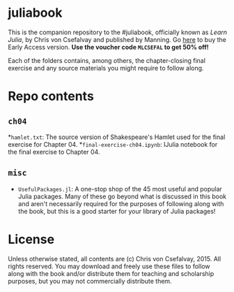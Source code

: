 # juliabook

This is the companion repository to the #juliabook, officially known as _Learn Julia_, by Chris von Csefalvay and published by Manning. Go [here](http://www.manning.com/voncsefalvay) to buy the Early Access version. **Use the voucher code `MLCSEFAL` to get 50% off!**

Each of the folders contains, among others, the chapter-closing final exercise and any source materials you might require to follow along.

# Repo contents

## `ch04`

*`hamlet.txt`: The source version of Shakespeare's Hamlet used for the final exercise for Chapter 04.
*`final-exercise-ch04.ipynb`: IJulia notebook for the final exercise to Chapter 04.

## `misc`

* `UsefulPackages.jl`: A one-stop shop of the 45 most useful and popular Julia packages. Many of these go beyond what is discussed in this book and aren't necessarily required for the purposes of following along with the book, but this is a good starter for your library of Julia packages!



# License

Unless otherwise stated, all contents are (c) Chris von Csefalvay, 2015. All rights reserved. You may download and freely use these files to follow along with the book and/or distribute them for teaching and scholarship purposes, but you may not commercially distribute them.
